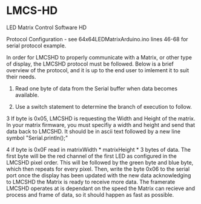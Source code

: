 # LMCS-HD
LED Matrix Control Software HD

Protocol Configuration - see 64x64LEDMatrixArduino.ino lines 46-68 for serial protocol example.

In order for LMCSHD to properly communicate with a Matrix, or other type of display, the LMCSHD protocol must be followed. Below is a brief overview of the protocol, and it is up to the end user to imlement it to suit their needs.

1. Read one byte of data from the Serial buffer when data becomes available. 

2. Use a switch statement to determine the branch of execution to follow.

3 If byte is 0x05, LMCSHD is requesting the Width and Height of the matrix. In your matrix firmware, you must specifiy a width and height and send that data back to LMCSHD. It should be in ascii text followed by a new line symbol "Serial.println(<matrix height>);"

4 if byte is 0x0F read in matrixWidth * matrixHeight * 3 bytes of data. The first byte will be the red channel of the first LED as configured in the LMCSHD pixel order. This will be followed by the green byte and blue byte, which then repeats for every pixel. Then, write the byte 0x06 to the serial port once the display has been updated with the new data acknowledging to LMCSHD the Matrix is ready to receive more data. The framerate LMCSHD operates at is dependant on the speed the Matrix can recieve and process and frame of data, so it should happen as fast as possible.

